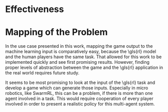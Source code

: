 # Effectiveness

# Mapping of the Problem
In the use case presented in this work, mapping the game output to the machine learning input is comparatively easy,
because the \gls{rl} model and the human players have the same task.
That allowed for this work to be implemented quickly and see first promising results.
However, finding proper levels of abstraction between the game and the \gls{rl} application in the real world requires future study.

It seems to be most promising to look at the input of the \gls{rl} task and develop a game which can generate those inputs.
Especially in micro robotics, like SwarmRL, this can be a problem, if there is more than one agent involved in a task.
This would require cooperation of every player involved in order to present a realistic policy for this multi-agent system.
